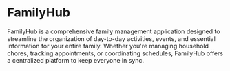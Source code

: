 # FamilyHub

FamilyHub is a comprehensive family management application designed to streamline the organization of day-to-day activities, events, and essential information for your entire family. Whether you're managing household chores, tracking appointments, or coordinating schedules, FamilyHub offers a centralized platform to keep everyone in sync.
